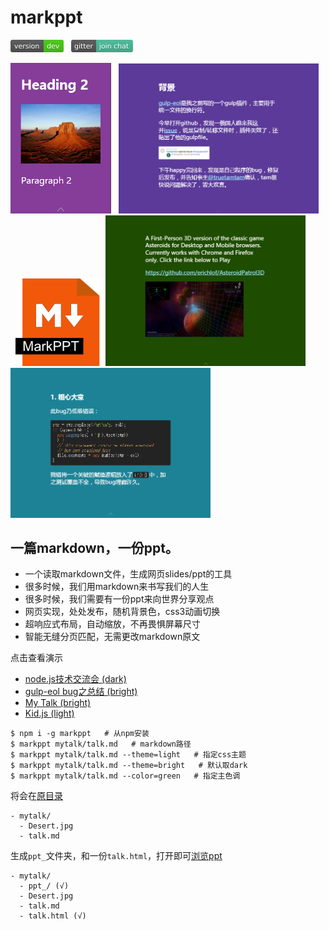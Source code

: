 # markppt

<a href="https://github.com/fritx/markppt"><img src="../github-badge.svg" width="85" height="20"></a>
&nbsp;&nbsp;<a href="https://gitter.im/fritx/markppt"><img src="../gitter-badge.svg" width="99" height="20"></a>

<img width="161" src="screenshots/20150901234930.png">
&nbsp;&nbsp;<img width="320" src="screenshots/20150901235103.png">
&nbsp;&nbsp;<img width="140" src="artwork/icon_400x400.png">

<img width="320" src="screenshots/20150901233430.png">
&nbsp;&nbsp;<img width="320" src="screenshots/20150901233453.png">

## 一篇markdown，一份ppt。

- 一个读取markdown文件，生成网页slides/ppt的工具
- 很多时候，我们用markdown来书写我们的人生
- 很多时候，我们需要有一份ppt来向世界分享观点
- 网页实现，处处发布，随机背景色，css3动画切换
- 超响应式布局，自动缩放，不再畏惧屏幕尺寸
- 智能无缝分页匹配，无需更改markdown原文

点击查看演示

- [node.js技术交流会 (dark)](http://fritx.github.io/markppt/nodejs-talk/)
- [gulp-eol bug之总结 (bright)](http://fritx.github.io/markppt/gulpeol/gulp-eol-bug.html)
- [My Talk (bright)](http://fritx.github.io/markppt/mytalk/talk.html)
- [Kid.js (light)](http://fritx.github.io/markppt/kidjs/kidjs.html)

```plain
$ npm i -g markppt   # 从npm安装
$ markppt mytalk/talk.md   # markdown路径
$ markppt mytalk/talk.md --theme=light   # 指定css主题
$ markppt mytalk/talk.md --theme=bright   # 默认取dark
$ markppt mytalk/talk.md --color=green   # 指定主色调
```

将会在[原目录](https://github.com/fritx/markppt/tree/master/examples/mytalk/)

```plain
- mytalk/
  - Desert.jpg
  - talk.md
```

生成`ppt_`文件夹，和一份`talk.html`，打开即可[浏览ppt](http://fritx.github.io/markppt/mytalk/talk.html)

```plain
- mytalk/
  - ppt_/ (√)
  - Desert.jpg
  - talk.md
  - talk.html (√)
```
